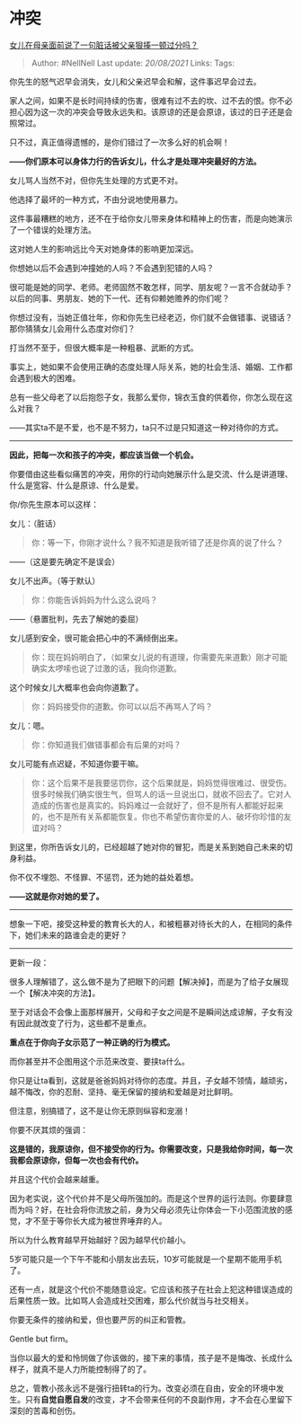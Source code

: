 # 冲突
[女儿在母亲面前说了一句脏话被父亲狠揍一顿过分吗？](https://www.zhihu.com/question/427041303/answer/1675742541)

> Author: #NellNell 
Last update: *20/08/2021* 
Links:
Tags: 

你先生的怒气迟早会消失，女儿和父亲迟早会和解，这件事迟早会过去。

家人之间，如果不是长时间持续的伤害，很难有过不去的坎、过不去的恨。你不必担心因为这一次的冲突会导致永远失和。该原谅的还是会原谅，该过的日子还是会照常过。

只不过，真正值得遗憾的，是你们错过了一次多么好的机会啊！

**——你们原本可以身体力行的告诉女儿，什么才是处理冲突最好的方法。**

 


  

女儿骂人当然不对，但你先生处理的方式更不对。

他选择了最坏的一种方式，不由分说地使用暴力。

这件事最糟糕的地方，还不在于给你女儿带来身体和精神上的伤害，而是向她演示了一个错误的处理方法。

这对她人生的影响远比今天对她身体的影响更加深远。

你想她以后不会遇到冲撞她的人吗？不会遇到犯错的人吗？

很可能是她的同学、老师。老师固然不敢怎样，同学、朋友呢？一言不合就动手？以后的同事、男朋友、她的下一代、还有仰赖她赡养的你们呢？

你想过没有，当她正值壮年，你和你先生已经老迈，你们就不会做错事、说错话？那你猜猜女儿会用什么态度对你们？

打当然不至于，但很大概率是一种粗暴、武断的方式。

事实上，她如果不会使用正确的态度处理人际关系，她的社会生活、婚姻、工作都会遇到极大的困难。

总有一些父母老了以后抱怨子女，我那么爱你，锦衣玉食的供着你，你怎么现在这么对我？

——其实ta不是不爱，也不是不努力，ta只不过是只知道这一种对待你的方式。

---

**因此，把每一次和孩子的冲突，都应该当做一个机会。**

你要借由这些看似痛苦的冲突，用你的行动向她展示什么是交流、什么是讲道理、什么是宽容、什么是原谅、什么是爱。

你/你先生原本可以这样：

女儿：（脏话）

> 你：等一下，你刚才说什么？我不知道是我听错了还是你真的说了什么？

——（这是要先确定不是误会）

女儿不出声。（等于默认）

> 你：你能告诉妈妈为什么这么说吗？

——（悬置批判，先去了解她的委屈）

女儿感到安全，很可能会把心中的不满倾倒出来。

> 你：现在妈妈明白了，（如果女儿说的有道理，你需要先来道歉）刚才可能确实太啰嗦也说了过激的话，我向你道歉。

这个时候女儿大概率也会向你道歉了。

> 你：妈妈接受你的道歉。你可以以后不再骂人了吗？

女儿：嗯。

> 你：你知道我们做错事都会有后果的对吗？

女儿可能有点迟疑，不知道你要干嘛。

> 你：这个后果不是我要惩罚你，这个后果就是，妈妈觉得很难过、很受伤。很多时候我们确实很生气，但骂人的话一旦说出口，就收不回去了。它对人造成的伤害也是真实的。妈妈难过一会就好了，但不是所有人都能好起来的，也不是所有关系都能恢复。你也不希望伤害你爱的人、破坏你珍惜的友谊对吗？

  

到这里，你所告诉女儿的，已经超越了她对你的冒犯，而是关系到她自己未来的切身利益。

你不仅不埋怨、不怪罪、不惩罚，还为她的益处着想。

**——这就是你对她的爱了。**

---

想象一下吧，接受这种爱的教育长大的人，和被粗暴对待长大的人，在相同的条件下，她们未来的路谁会走的更好？

---

更新一段：

很多人理解错了，这么做不是为了把眼下的问题【解决掉】，而是为了给子女展现一个【解决冲突的方法】。

至于对话会不会像上面那样展开，父母和子女之间是不是瞬间达成谅解，子女有没有因此就改变了行为，这些都不是重点。

**重点在于你向子女示范了一种正确的行为模式。**

而你甚至并不企图用这个示范来改变、要挟ta什么。

你只是让ta看到，这就是爸爸妈妈对待你的态度。并且，子女越不领情，越顽劣，越不悔改，你的忍耐、坚持、毫无保留的接纳和爱越是对比鲜明。

但注意，别搞错了，这不是让你无原则纵容和宠溺！

你要不厌其烦的强调：

**这是错的，我原谅你，但不接受你的行为。你需要改变，只是我给你时间，每一次我都会原谅你，但每一次也会有代价。**

并且这个代价会越来越重。

因为老实说，这个代价并不是父母所强加的。而是这个世界的运行法则。你要肆意而为吗？好，在社会将你流放之前，身为父母必须先让你体会一下小范围流放的感觉，才不至于等你长大成为被世界唾弃的人。

所以为什么教育越早开始越好？因为越早代价越小。

5岁可能只是一个下午不能和小朋友出去玩，10岁可能就是一个星期不能用手机了。

还有一点，就是这个代价不能随意设定。它应该和孩子在社会上犯这种错误造成的后果性质一致。比如骂人会造成社交困难，那么代价就当与社交相关。

你要无条件的接纳和爱，但也要严厉的纠正和管教。

Gentle but firm。

当你以最大的爱和怜悯做了你该做的，接下来的事情，孩子是不是悔改、长成什么样子，就真不是人力所能控制得了的了。

总之，管教小孩永远不是强行扭转ta的行为。改变必须在自由，安全的环境中发生。只有**自觉自愿自发**的改变，才不会带来任何的不良副作用，才不会在心里留下深刻的苦毒和创伤。
  



